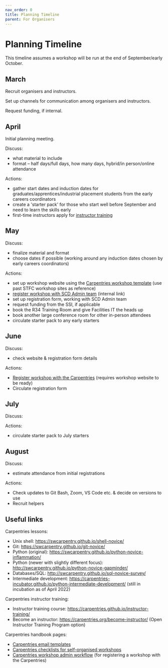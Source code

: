 ```yaml
---
nav_order: 0
title: Planning Timeline
parent: For Organisers
---
```



# Planning Timeline

This timeline assumes a workshop will be run at the end of September/early October.


## March

Recruit organisers and instructors.

Set up channels for communication among organisers and instructors.

Request funding, if internal.

## April

Initial planning meeting.

Discuss:
* what material to include
* format – half days/full days, how many days, hybrid/in person/online attendance

Actions:
* gather start dates and induction dates for graduates/apprentices/industrial placement students from the early careers coordinators
* create a 'starter pack' for those who start well before September and need to learn the skills early
* first-time instructors apply for [instructor training](https://amy.carpentries.org/forms/request_training/)

## May

Discuss:
* finalize material and format
* choose dates if possible (working around any induction dates chosen by early careers coordinators)

Actions:
* set up workshop website using the [Carpentries workshop template](https://github.com/carpentries/workshop-template) (use past STFC workshop sites as reference)
* [register workshop with SCD Admin team](https://forms.office.com/Pages/ResponsePage.aspx?id=HDZmP36oWEGPYZnoLbPKyOAXRM1mGQFMqGGVhi0XNxFUMzhZVFRVNE43SlZQNDczMEtHMkpTMUNLOC4u) (internal link)
* set up registration form, working with SCD Admin team
* request funding from the SSI, if applicable
* book the R34 Training Room and give Facilities IT the heads up
* book another large conference room for other in-person attendees
* circulate starter pack to any early starters

## June

Discuss:
* check website & registration form details

Actions:
* [Register workshop with the Carpentries](https://amy.carpentries.org/forms/self-organised/) (requires workshop website to be ready)
* Circulate registration form

## July

Discuss:

Actions:
* circulate starter pack to July starters

## August

Discuss:
*	estimate attendance from initial registrations

Actions:
*	Check updates to Git Bash, Zoom, VS Code etc. & decide on versions to use
*	Recruit helpers



## Useful links

Carpentries lessons:
*	Unix shell: https://swcarpentry.github.io/shell-novice/
*	Git: https://swcarpentry.github.io/git-novice/
*	Python (original): https://swcarpentry.github.io/python-novice-inflammation/
*	Python (newer with slightly different focus): http://swcarpentry.github.io/python-novice-gapminder/
* Databases/SQL: http://swcarpentry.github.io/sql-novice-survey/
*	Intermediate development: https://carpentries-incubator.github.io/python-intermediate-development/ (still in incubation as of April 2022)

Carpentries instructor training:
*	Instructor training course: https://carpentries.github.io/instructor-training/
*	Become an instructor: https://carpentries.org/become-instructor/ (Open Instructor Training Program option)

Carpentries handbook pages:
* [Carpentries email templates](https://docs.carpentries.org/topic_folders/workshop_administration/email_templates.html)
* [Carpentries checklists for self-organised workshops](https://docs.carpentries.org/topic_folders/hosts_instructors/index.html#self-organised-workshop)
* [Carpentries workshop admin workflow](https://docs.carpentries.org/topic_folders/workshop_administration/workshop_admin_workflow.html#for-self-organised-workshops) (for registering a workshop with the Carpentries)
